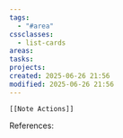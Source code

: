 ```yaml
---
tags:
  - "#area"
cssclasses:
  - list-cards
areas: 
tasks: 
projects: 
created: 2025-06-26 21:56
modified: 2025-06-26 21:56
---
```

```meta-bind-embed
[[Note Actions]]
```







References: 